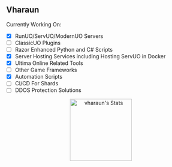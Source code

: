 <!--Status: ?? 2025.06.01_21.52-->
## Vharaun
Currently Working On: 
 - [X] RunUO/ServUO/ModernUO Servers
 - [ ] ClassicUO Plugins
 - [ ] Razor Enhanced Python and C# Scripts
 - [x] Server Hosting Services including Hosting ServUO in Docker
 - [x] Ultima Online Related Tools
 - [ ] Other Game Frameworks
 - [x] Automation Scripts
 - [ ] CI/CD For Shards
 - [ ] DDOS Protection Solutions

<div class="badges-githubstats">
  <p align="center">
    <img src="https://github-readme-stats.vercel.app/api?username=vharaun&theme=tokyonight&show_icons=true&hide_border=true&count_private=true" alt="vharaun's Stats" height="165">
    <!--<img src="https://github-readme-streak-stats.herokuapp.com/?user=vharaun&theme=tokyonight&hide_border=true" alt="vharaun's Streak" height="165">-->
  </p>
</div>
<!--...-...- ...-->

